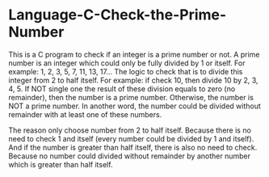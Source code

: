# Language-C-Check-the-Prime-Number
This is a C program to check if an integer is a prime number or not.
A prime number is an integer which could only be fully divided by 1 or itself. For example: 1, 2, 3, 5, 7, 11, 13, 17...
The logic to check that is to divide this integer from 2 to half itself. 
For example: if check 10, then divide 10 by 2, 3, 4, 5. 
If NOT single one the result of these division equals to zero (no remainder), then the number is a prime number.
Otherwise, the number is NOT a prime number. In another word, the number could be divided without remainder with at least one of these 
numbers.

The reason only choose number from 2 to half itself. Because there is no need to check 1 and itself (every number could be divided by 1 
and itself). And if the number is greater than half itself, there is also no need to check. Because no number could divided  without 
remainder by another number which is greater than half itself.
